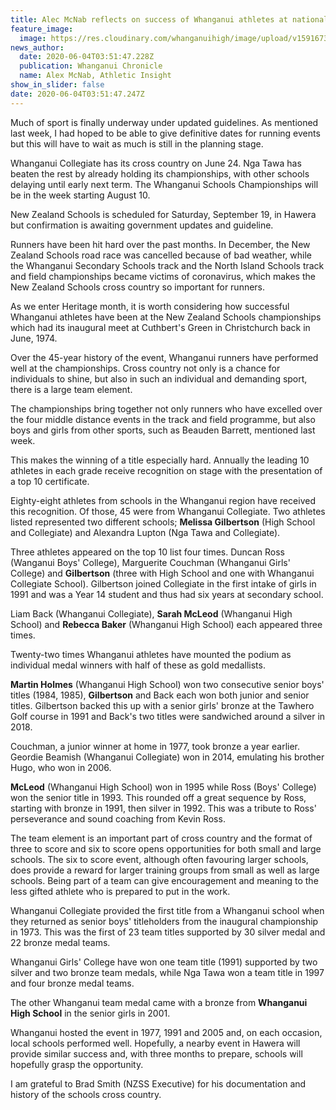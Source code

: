```yaml
---
title: Alec McNab reflects on success of Whanganui athletes at national schools level
feature_image:
  image: https://res.cloudinary.com/whanganuihigh/image/upload/v1591673071/News/Athletics-Image.jpg
news_author:
  date: 2020-06-04T03:51:47.228Z
  publication: Whanganui Chronicle
  name: Alex McNab, Athletic Insight
show_in_slider: false
date: 2020-06-04T03:51:47.247Z
---
```

Much of sport is finally underway under updated guidelines. As mentioned last week, I had hoped to be able to give definitive dates for running events but this will have to wait as much is still in the planning stage.

Whanganui Collegiate has its cross country on June 24. Nga Tawa has beaten the rest by already holding its championships, with other schools delaying until early next term. The Whanganui Schools Championships will be in the week starting August 10.

New Zealand Schools is scheduled for Saturday, September 19, in Hawera but confirmation is awaiting government updates and guideline.

Runners have been hit hard over the past months. In December, the New Zealand Schools road race was cancelled because of bad weather, while the Whanganui Secondary Schools track and the North Island Schools track and field championships became victims of coronavirus, which makes the New Zealand Schools cross country so important for runners.

As we enter Heritage month, it is worth considering how successful Whanganui athletes have been at the New Zealand Schools championships which had its inaugural meet at Cuthbert's Green in Christchurch back in June, 1974.

Over the 45-year history of the event, Whanganui runners have performed well at the championships. Cross country not only is a chance for individuals to shine, but also in such an individual and demanding sport, there is a large team element.

The championships bring together not only runners who have excelled over the four middle distance events in the track and field programme, but also boys and girls from other sports, such as Beauden Barrett, mentioned last week.

This makes the winning of a title especially hard. Annually the leading 10 athletes in each grade receive recognition on stage with the presentation of a top 10 certificate.

Eighty-eight athletes from schools in the Whanganui region have received this recognition. Of those, 45 were from Whanganui Collegiate. Two athletes listed represented two different schools; **Melissa Gilbertson** (High School and Collegiate) and Alexandra Lupton (Nga Tawa and Collegiate).

Three athletes appeared on the top 10 list four times. Duncan Ross (Wanganui Boys' College), Marguerite Couchman (Whanganui Girls' College) and **Gilbertson** (three with High School and one with Whanganui Collegiate School). Gilbertson joined Collegiate in the first intake of girls in 1991 and was a Year 14 student and thus had six years at secondary school.

Liam Back (Whanganui Collegiate), **Sarah McLeod** (Whanganui High School) and **Rebecca Baker** (Whanganui High School) each appeared three times.

Twenty-two times Whanganui athletes have mounted the podium as individual medal winners with half of these as gold medallists.

**Martin Holmes** (Whanganui High School) won two consecutive senior boys' titles (1984, 1985), **Gilbertson** and Back each won both junior and senior titles. Gilbertson backed this up with a senior girls' bronze at the Tawhero Golf course in 1991 and Back's two titles were sandwiched around a silver in 2018.

Couchman, a junior winner at home in 1977, took bronze a year earlier. Geordie Beamish (Whanganui Collegiate) won in 2014, emulating his brother Hugo, who won in 2006.

**McLeod** (Whanganui High School) won in 1995 while Ross (Boys' College) won the senior title in 1993. This rounded off a great sequence by Ross, starting with bronze in 1991, then silver in 1992. This was a tribute to Ross' perseverance and sound coaching from Kevin Ross.

The team element is an important part of cross country and the format of three to score and six to score opens opportunities for both small and large schools. The six to score event, although often favouring larger schools, does provide a reward for larger training groups from small as well as large schools. Being part of a team can give encouragement and meaning to the less gifted athlete who is prepared to put in the work.

Whanganui Collegiate provided the first title from a Whanganui school when they returned as senior boys' titleholders from the inaugural championship in 1973. This was the first of 23 team titles supported by 30 silver medal and 22 bronze medal teams.

Whanganui Girls' College have won one team title (1991) supported by two silver and two bronze team medals, while Nga Tawa won a team title in 1997 and four bronze medal teams.

The other Whanganui team medal came with a bronze from **Whanganui High School** in the senior girls in 2001.

Whanganui hosted the event in 1977, 1991 and 2005 and, on each occasion, local schools performed well. Hopefully, a nearby event in Hawera will provide similar success and, with three months to prepare, schools will hopefully grasp the opportunity.

I am grateful to Brad Smith (NZSS Executive) for his documentation and history of the schools cross country.
